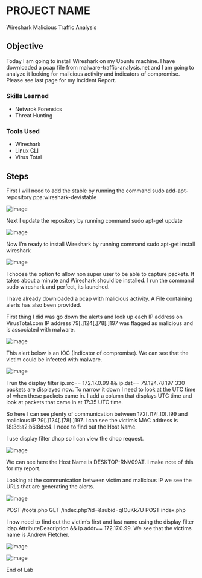 # PROJECT NAME

Wireshark Malicious Traffic Analysis 

## Objective

Today I am going to install Wireshark on my Ubuntu machine. I have downloaded a pcap file from malware-traffic-analysis.net and I am going to analyze it looking for malicious activity and indicators of compromise. Please see last page for my Incident Report. 

### Skills Learned

- Netwrok Forensics
- Threat Hunting 

### Tools Used

- Wireshark
- Linux CLI
- Virus Total

## Steps

First I will need to add the stable by running the command sudo add-apt-repository ppa:wireshark-dev/stable

![image](https://github.com/user-attachments/assets/4372449e-4d28-41bc-b3db-79793f8adf31)

Next I update the repository by running command 
sudo apt-get update

![image](https://github.com/user-attachments/assets/6699af75-eeb2-46b8-8927-eebc563a46a4)

Now I’m ready to install Wireshark by running command sudo apt-get install wireshark

![image](https://github.com/user-attachments/assets/aab42aa6-8329-4841-a938-a8ac40872297)

I choose the option to allow non super user to be able to capture packets. It takes about a minute and Wireshark should be installed. I run the command sudo wireshark and perfect, its launched. 

I have already downloaded a pcap with malicious activity. A File containing alerts has also been provided.  

First thing I did was go down the alerts and look up each IP address on VirusTotal.com
IP address 79[.]124[.]78[.]197 was flagged as malicious and is associated with malware.

![image](https://github.com/user-attachments/assets/2f86bbed-21be-4b40-afe4-863a987c9d13)

This alert below is an IOC (Indicator of compromise). We can see that the victim could be infected with malware.

![image](https://github.com/user-attachments/assets/dd9e2035-5701-4965-b98a-23075ad17442)

I run the display filter ip.src== 172.17.0.99 && ip.dst== 79.124.78.197
330 packets are displayed now. To narrow it down I need to look at the UTC time of when these packets came in. I add a column that displays UTC time and look at packets that came in at 17:35 UTC time. 

So here I can see plenty of communication between 172[.]17[.]0[.]99 and malicious IP 79[.]124[.]78[.]197. I can see the victim’s MAC address is 18:3d:a2:b6:8d:c4. I need to find out the Host Name.

I use display filter dhcp so I can view the dhcp request. 

![image](https://github.com/user-attachments/assets/f1c64cc0-2cd1-4d27-bae6-dd4bce1217d7)

We can see here the Host Name is DESKTOP-RNV09AT. I make note of this for my report. 

Looking at the communication between victim and malicious IP we see the URLs that are generating the alerts.

![image](https://github.com/user-attachments/assets/ff8740e5-1e7a-4fe7-b413-5ed50daf8e01)

POST /foots.php
GET /index.php?id=&subid=qIOuKk7U
POST index.php

I now need to find out the victim’s first and last name using the display filter ldap.AttributeDescription && ip.addr== 172.17.0.99.  We see that the victims name is Andrew Fletcher. 

![image](https://github.com/user-attachments/assets/a5f39c5b-4777-4067-8c8c-030de1715c32)

![image](https://github.com/user-attachments/assets/1b698484-7aa2-46a9-b5c3-69c5df45955d)

End of Lab
